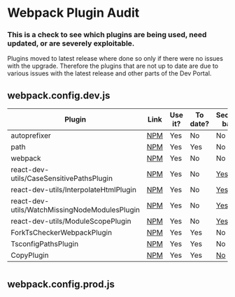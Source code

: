 # Webpack Plugin Audit
### This is a check to see which plugins are being used, need updated, or are severely exploitable.

Plugins moved to latest release where done so only if there were no issues with the upgrade. Therefore the plugins that are not up to date are due to various issues with the latest release and other parts of the Dev Portal.

## webpack.config.dev.js

Plugin             | Link  | Use it?  | To date?| Security bad?   | 
-----------------|---------|----------|---------|---------|
autoprefixer     |[NPM](https://www.npmjs.com/package/autoprefixer) |    Yes |   No |No |                   
path     |[NPM](https://www.npmjs.com/package/path) |    Yes |   Yes |   No |     
webpack     |[NPM](https://www.npmjs.com/package/webpack) |    Yes |   No |   No |
react-dev-utils/CaseSensitivePathsPlugin     |[NPM](https://www.npmjs.com/package/case-sensitive-paths-webpack-plugin) |    Yes |   No |   [Yes](https://snyk.io/test/npm/react-dev-utils/6.1.1) |
react-dev-utils/InterpolateHtmlPlugin     |[NPM](https://www.npmjs.com/package/react-dev-utils) |    Yes |   No |   [Yes](https://snyk.io/test/npm/react-dev-utils/6.1.1) |
react-dev-utils/WatchMissingNodeModulesPlugin     |[NPM](https://www.npmjs.com/package/react-dev-utils) |    Yes |   No |   [Yes](https://snyk.io/test/npm/react-dev-utils/6.1.1) |
react-dev-utils/ModuleScopePlugin     |[NPM](https://www.npmjs.com/package/react-dev-utils) |    Yes |   No |   [Yes](https://snyk.io/test/npm/react-dev-utils/6.1.1) |
ForkTsCheckerWebpackPlugin     |[NPM](https://www.npmjs.com/package/fork-ts-checker-webpack-plugin) |    Yes |   Yes |   No |  N/A |
TsconfigPathsPlugin     |[NPM](https://www.npmjs.com/package/tsconfig-paths-webpack-plugin) |    Yes |   Yes | No
CopyPlugin     |[NPM](https://www.npmjs.com/package/copy-webpack-plugin) |    Yes |   Yes |   [No](https://snyk.io/vuln/npm:copy-webpack-plugin) |

#
## webpack.config.prod.js